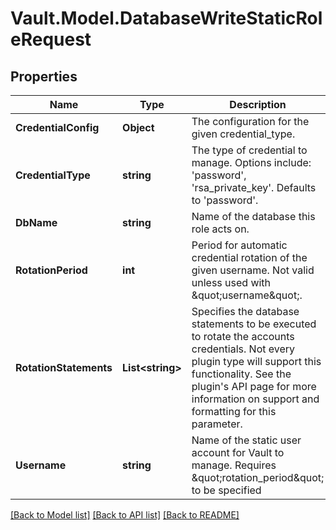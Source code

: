 # Vault.Model.DatabaseWriteStaticRoleRequest

## Properties

Name | Type | Description | Notes
------------ | ------------- | ------------- | -------------
**CredentialConfig** | **Object** | The configuration for the given credential_type. | [optional] 
**CredentialType** | **string** | The type of credential to manage. Options include: &#39;password&#39;, &#39;rsa_private_key&#39;. Defaults to &#39;password&#39;. | [optional] [default to "password"]
**DbName** | **string** | Name of the database this role acts on. | [optional] 
**RotationPeriod** | **int** | Period for automatic credential rotation of the given username. Not valid unless used with \&quot;username\&quot;. | [optional] 
**RotationStatements** | **List&lt;string&gt;** | Specifies the database statements to be executed to rotate the accounts credentials. Not every plugin type will support this functionality. See the plugin&#39;s API page for more information on support and formatting for this parameter. | [optional] 
**Username** | **string** | Name of the static user account for Vault to manage. Requires \&quot;rotation_period\&quot; to be specified | [optional] 

[[Back to Model list]](../README.md#documentation-for-models) [[Back to API list]](../README.md#documentation-for-api-endpoints) [[Back to README]](../README.md)

